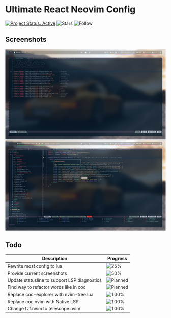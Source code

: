 # Ultimate React Neovim Config

[![Project Status: Active](https://www.repostatus.org/badges/latest/active.svg)](https://www.repostatus.org/#active)
![Stars](https://img.shields.io/github/stars/ecosse3/nvim?label=%E2%AD%90%20Stars)
![Follow](https://img.shields.io/github/followers/ecosse3?label=Please%20follow%20%20to%20support%20my%20work&style=social)

## Screenshots

![Neovim](./screenshots/1.png)
![Neovim](./screenshots/2.png)

## Todo

| Description                                  | Progress                                                           |
|----------------------------------------------|--------------------------------------------------------------------|
| Rewrite most config to lua                   | ![25%](https://progress-bar.dev/25/?title=progress)                |
| Provide current screenshots                  | ![50%](https://progress-bar.dev/50/?title=progress)                |
| Update statusline to support LSP diagnostics | ![Planned](https://progress-bar.dev/0/?title=planned&color=b8860b) |
| Find way to refactor words like in coc       | ![Planned](https://progress-bar.dev/0/?title=planned&color=b8860b) |
| Replace coc-explorer with nvim-tree.lua      | ![100%](https://progress-bar.dev/100/?title=done&color=555555)     |
| Replace coc.nvim with Native LSP             | ![100%](https://progress-bar.dev/100/?title=done&color=555555)     |
| Change fzf.nvim to telescope.nvim            | ![100%](https://progress-bar.dev/100/?title=done&color=555555)     |

